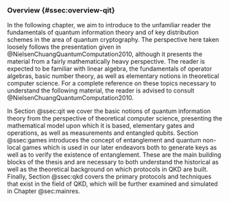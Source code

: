 ### Overview {#ssec:overview-qit}

In the following chapter, we aim to introduce to the unfamiliar reader the
fundamentals of quantum information theory and of key distribution schemes in
the area of quantum cryptography. The perspective here taken loosely follows
the presentation given in @NielsenChuangQuantumComputation2010, although
it presents the material from a fairly mathematically heavy perspective. The
reader is expected to be familiar with linear algebra, the fundamentals of
operator algebras, basic number theory, as well as elementary notions in
theoretical computer science. For a complete reference on these topics
necessary to understand the following material, the reader is advised to
consult @NielsenChuangQuantumComputation2010.

In Section @ssec:qit we cover the basic notions of quantum information theory
from the perspective of theoretical computer science, presenting the
mathematical model upon which it is based, elementary gates and operations, as
well as measurements and entangled qubits. Section @ssec:games introduces the
concept of entanglement and quantum non-local games which is used in our later
endeavors both to generate keys as well as to verify the existence of
entanglement. These are the main building blocks of the thesis and are
necessary to both understand the historical as well as the theoretical
background on which protocols in QKD are built. Finally, Section @ssec:qkd
covers the primary protocols and techniques that exist in the field of QKD,
which will be further examined and simulated in Chapter @sec:mainres.

